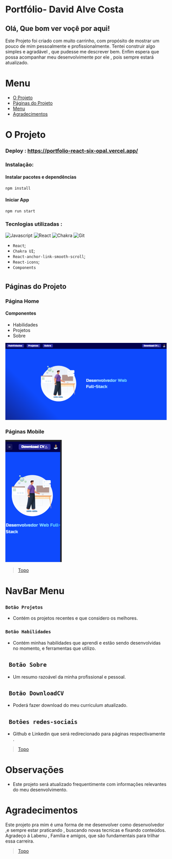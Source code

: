 # Portfólio- David Alve Costa 
## Olá, Que bom ver voçê por aqui!
 Este Projeto foi criado com muito carrinho, com propósito de mostrar um pouco de mim pessoalmente e profissionalmente.
 Tentei construir algo simples e agradável , que pudesse me descrever bem. Enfim espera que possa acompanhar meu desenvolvimente por ele
 , pois sempre estará atualizado.

<a id="ancora"></a>
#  <b> Menu </b>  
- [O Projeto](#oprojeto)
- [Páginas do Projeto](#pages)
- [Menu](#menu)
- [Agradecimentos](#agradecimentos)


<a id="oprojeto"></a>
# O Projeto   
### Deploy : https://portfolio-react-six-opal.vercel.app/

### Instalação:
#### Instalar pacotes e dependências 
``` 
npm install
```
#### Iniciar App
``` 
npm run start
```

###  Tecnlogias utilizadas : 
![Javascript](https://img.shields.io/badge/JavaScript-323330?style=for-the-badge&logo=javascript&logoColor=F7DF1E)
![React](https://img.shields.io/badge/React-20232A?style=for-the-badge&logo=react&logoColor=61DAFB)
![Chakra](https://img.shields.io/badge/chakra-%234ED1C5.svg?style=for-the-badge&logo=chakraui&logoColor=white)
![Git](https://img.shields.io/badge/GIT-E44C30?style=for-the-badge&logo=git&logoColor=white)
 - ```React```;
 - ```Chakra UI```;
 - ```React-anchor-link-smooth-scroll```;
 - ```React-icons```;
 - ```Components```
 
 

#
<a id="pages"></a>
## Páginas do Projeto 

### Página Home 
#### Componentes 
 - Habilidades
 - Projetos 
 - Sobre

![home](/my-portfolio/src/assets/imagem/portfoliodesktop.png) 

### Páginas  Mobile
![home](/my-portfolio/src/assets/imagem/portfoliomobile.png) 



>  [Topo](#ancora)

<a id="menu"></a>

# NavBar Menu



### ```Botão Projetos ``` 
 - Contém os projetos recentes e que considero os melhores.
 ### ```Botão Habilidades``` 
 -  Contém minhas habilidades que aprendi e estão sendo desenvolvidas no momento, e ferramentas que utilizo.
## ``` Botão Sobre``` 
 - Um resumo razoável da minha profissional e pessoal.
## ``` Botão DownloadCV``` 
 - Poderá fazer download do meu curriculum atualizado.
 ## ``` Botôes redes-sociais``` 
 - Github e Linkedin que será redirecionado para páginas respectivamente . 
>  [Topo](#ancora)	


<a id="observações"></a>
# Observações 
- Este projeto será atualizado frequentimente com informações relevantes do meu desenvolvimento.

#
<a id="agradecimentos"></a>
# Agradecimentos 

Este projeto pra mim é uma forma de me desenvolver como desenvolvedor ,e sempre estar praticando , buscando novas tecnicas e fixando conteúdos. Agradeço á Labenu , Família e amigos, que são fundamentais para  trilhar essa carreira.
>  [Topo](#ancora)
#